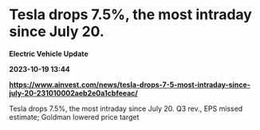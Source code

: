 # Tesla drops 7.5%, the most intraday since July 20.
**Electric Vehicle Update**

**2023-10-19 13:44**

**https://www.ainvest.com/news/tesla-drops-7-5-most-intraday-since-july-20-231010002aeb2e0a1cbfeeac/**

Tesla drops 7.5%, the most intraday since July 20. Q3 rev., EPS missed estimate; Goldman lowered price target